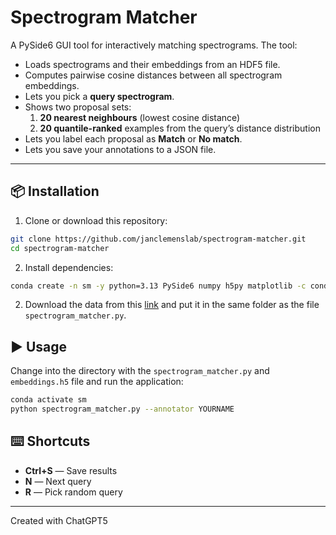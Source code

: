 # Spectrogram Matcher

A PySide6 GUI tool for interactively matching spectrograms.
The tool:

- Loads spectrograms and their embeddings from an HDF5 file.
- Computes pairwise cosine distances between all spectrogram embeddings.
- Lets you pick a **query spectrogram**.
- Shows two proposal sets:
  1. **20 nearest neighbours** (lowest cosine distance)
  2. **20 quantile-ranked** examples from the query’s distance distribution
- Lets you label each proposal as **Match** or **No match**.
- Lets you save your annotations to a JSON file.

---

## 📦 Installation

1. Clone or download this repository:

```bash
git clone https://github.com/janclemenslab/spectrogram-matcher.git
cd spectrogram-matcher
```

2. Install dependencies:

```bash
conda create -n sm -y python=3.13 PySide6 numpy h5py matplotlib -c conda-forge
```

2. Download the data from this [link](https://www.dropbox.com/scl/fi/gsgrppkc91xee5i5x0klf/embeddings.h5?rlkey=k0tmb5pj6myg4i7ju5mj36uzc&dl=0) and put it in the same folder as the file `spectrogram_matcher.py`.



## ▶️ Usage

Change into the directory with the `spectrogram_matcher.py` and `embeddings.h5` file and run the application:

```bash
conda activate sm
python spectrogram_matcher.py --annotator YOURNAME
```


## ⌨️ Shortcuts

- **Ctrl+S** — Save results
- **N** — Next query
- **R** — Pick random query

---

Created with ChatGPT5